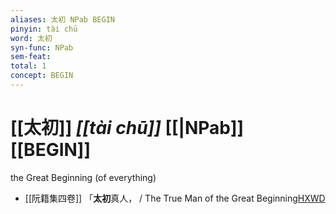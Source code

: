 ```yaml
---
aliases: 太初 NPab BEGIN
pinyin: tài chū
word: 太初
syn-func: NPab
sem-feat: 
total: 1
concept: BEGIN 
---
```

# [[太初]] *[[tài chū]]*  [[|NPab]] [[BEGIN]]
the Great Beginning (of everything)
 - [[阮籍集四卷]] 「**太初**真人， / The True Man of the Great Beginning[HXWD](https://hxwd.org/textview.html?location=CH2b1558_CHANT_004-22a.53)